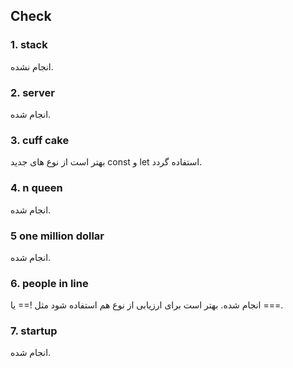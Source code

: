 ## Check

### 1. stack

انجام نشده.

### 2. server

انجام شده.

### 3. cuff cake

بهتر است از نوع های جدید const و let استفاده گردد.

### 4. n queen

انجام شده.

### 5 one million dollar

انجام شده.

### 6. people in line

انجام شده. بهتر است برای ارزیابی از نوع هم استفاده شود مثل !== یا ===.

### 7. startup

انجام شده.